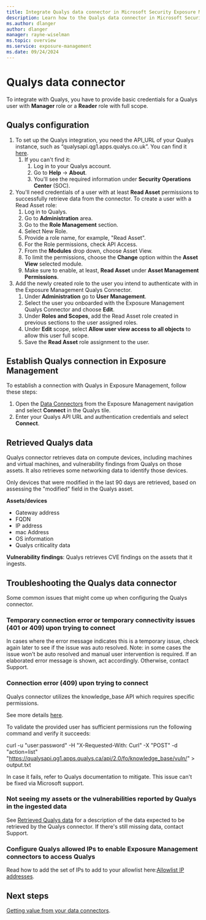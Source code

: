 ```yaml
---
title: Integrate Qualys data connector in Microsoft Security Exposure Management
description: Learn how to the Qualys data connector in Microsoft Security Exposure Management.
ms.author: dlanger
author: dlanger
manager: rayne-wiselman
ms.topic: overview
ms.service: exposure-management
ms.date: 09/24/2024
---
```


# Qualys data connector

To integrate with Qualys, you have to provide basic credentials for a Qualys user with **Manager** role or a **Reader** role with full scope.

## Qualys configuration

1. To set up the Qualys integration, you need the API_URL of your Qualys instance, such as “qualysapi.qg1.apps.qualys.co.uk”. You can find it [here](https://www.qualys.com/platform-identification/).
   1. If you can't find it:
      1. Log in to your Qualys account.
      2. Go to **Help** → **About**.
      3. You'll see the required information under **Security Operations Center** (SOC).
1. You'll need credentials of a user with at least **Read Asset** permissions to successfully retrieve data from the connector. To create a user with a Read Asset role:
   1. Log in to Qualys.
   2. Go to **Administration** area.
   3. Go to the **Role Management** section.
   4. Select New Role.
   5. Provide a role name, for example, "Read Asset".
   6. For the Role permissions, check API Access.
   7. From the **Modules** drop down, choose Asset View.
   8. To limit the permissions, choose the **Change** option within the **Asset View** selected module.
   9. Make sure to enable, at least, **Read Asset** under **Asset Management Permissions**.
1. Add the newly created role to the user you intend to authenticate with in the Exposure Management Qualys Connector.
   1. Under **Administration** go to **User** **Management**.
   2. Select the user you onboarded with the Exposure Management Qualys Connector and choose **Edit**.
   3. Under **Roles and Scopes**, add the Read Asset role created in previous sections to the user assigned roles.
   4. Under **Edit** scope, select **Allow user view access to all objects** to allow this user full scope.
   5. Save the **Read Asset** role assignment to the user.

## Establish Qualys connection in Exposure Management

To establish a connection with Qualys in Exposure Management, follow these steps:

1. Open the [Data Connectors](https://security.microsoft.com/exposure-data-connectors) from the Exposure Management navigation and select **Connect** in the Qualys tile.
1. Enter your Qualys API URL and authentication credentials and select **Connect**.

## Retrieved Qualys data

Qualys connector retrieves data on compute devices, including machines and virtual machines, and vulnerability findings from Qualys on those assets. It also retrieves some networking data to identify those devices.

Only devices that were modified in the last 90 days are retrieved, based on assessing the "modified" field in the Qualys asset.

**Assets/devices**

- Gateway address
- FQDN
- IP address
- mac Address
- OS information
- Qualys criticality data

**Vulnerability findings**: Qualys retrieves CVE findings on the assets that it ingests.

## Troubleshooting the Qualys data connector

Some common issues that might come up when configuring the Qualys connector.

### Temporary connection error or temporary connectivity issues (401 or 409) upon trying to connect

In cases where the error message indicates this is a temporary issue, check again later to see if the issue was auto resolved.
Note: in some cases the issue won't be auto resolved and manual user intervention is required. If an elaborated error message is shown, act accordingly. Otherwise, contact Support.

### Connection error (409) upon trying to connect

Qualys connector utilizes the knowledge_base API which requires specific permissions.

See more details [here](https://cdn2.qualys.com/docs/qualys-api-vmpc-user-guide.pdf).

To validate the provided user has sufficient permissions run the following command and verify it succeeds:

curl -u "user:password" -H "X-Requested-With: Curl" -X "POST"
-d "action=list"
"https://qualysapi.qg1.apps.qualys.ca/api/2.0/fo/knowledge_base/vuln/" >
output.txt

In case it fails, refer to Qualys documentation to mitigate.
This issue can't be fixed via Microsoft support.

### Not seeing my assets or the vulnerabilities reported by Qualys in the ingested data

See [Retrieved Qualys data](#retrieved-qualys-data) for a description of the  data expected to be retrieved by the Qualys connector.
If there's still missing data, contact Support.

### Configure Qualys allowed IPs to enable Exposure Management connectors to access Qualys

Read how to add the set of IPs to add to your allowlist here:[Allowlist IP addresses](configure-data-connectors.md#allowlist-ip-addresses).

## Next steps

[Getting value from your data connectors](value-data-connectors.md).
